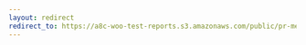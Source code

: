 ```yaml
---
layout: redirect
redirect_to: https://a8c-woo-test-reports.s3.amazonaws.com/public/pr-merge/38806/e2e/index.html
---
```

